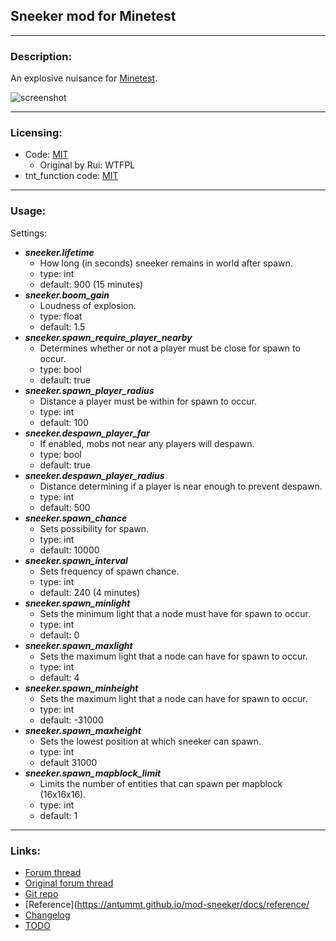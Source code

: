 ## Sneeker mod for Minetest

---
### Description:

An explosive nuisance for [Minetest](http://minetest.net/).

![screenshot](screenshot.png)

---
### Licensing:

- Code: [MIT](LICENSE.txt)
  - Original by Rui: WTFPL
- tnt_function code: [MIT](tnt_function.lua)

---
### Usage:

Settings:
- ***sneeker.lifetime***
  - How long (in seconds) sneeker remains in world after spawn.
  - type: int
  - default: 900 (15 minutes)
- ***sneeker.boom_gain***
  - Loudness of explosion.
  - type: float
  - default: 1.5
- ***sneeker.spawn_require_player_nearby***
  - Determines whether or not a player must be close for spawn to occur.
  - type: bool
  - default: true
- ***sneeker.spawn_player_radius***
  - Distance a player must be within for spawn to occur.
  - type: int
  - default: 100
- ***sneeker.despawn_player_far***
  - If enabled, mobs not near any players will despawn.
  - type: bool
  - default: true
- ***sneeker.despawn_player_radius***
  - Distance determining if a player is near enough to prevent despawn.
  - type: int
  - default: 500
- ***sneeker.spawn_chance***
  - Sets possibility for spawn.
  - type: int
  - default: 10000
- ***sneeker.spawn_interval***
  - Sets frequency of spawn chance.
  - type: int
  - default: 240 (4 minutes)
- ***sneeker.spawn_minlight***
  - Sets the minimum light that a node must have for spawn to occur.
  - type: int
  - default: 0
- ***sneeker.spawn_maxlight***
  - Sets the maximum light that a node can have for spawn to occur.
  - type: int
  - default: 4
- ***sneeker.spawn_minheight***
  - Sets the maximum light that a node can have for spawn to occur.
  - type: int
  - default: -31000
- ***sneeker.spawn_maxheight***
  - Sets the lowest position at which sneeker can spawn.
  - type: int
  - default 31000
- ***sneeker.spawn_mapblock_limit***
  - Limits the number of entities that can spawn per mapblock (16x16x16).
  - type: int
  - default: 1

---
### Links:

- [Forum thread](https://forum.minetest.net/viewtopic.php?t=26685)
- [Original forum thread](https://forum.minetest.net/viewtopic.php?t=11891)
- [Git repo](https://github.com/AntumMT/mod-sneeker)
- [Reference](https://antummt.github.io/mod-sneeker/docs/reference/
- [Changelog](changelog.txt)
- [TODO](TODO.txt)

